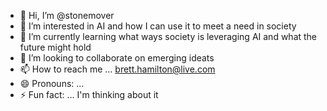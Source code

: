 - 👋 Hi, I’m @stonemover
- 👀 I’m interested in AI and how I can use it to meet a need in society
- 🌱 I’m currently learning what ways society is leveraging AI and what the future might hold
- 💞️ I’m looking to collaborate on emerging ideats
- 📫 How to reach me ... brett.hamilton@live.com
- 😄 Pronouns: ... 
- ⚡ Fun fact: ... I'm thinking about it

<!---
stonemover/stonemover is a ✨ special ✨ repository because its `README.md` (this file) appears on your GitHub profile.
You can click the Preview link to take a look at your changes.
--->
